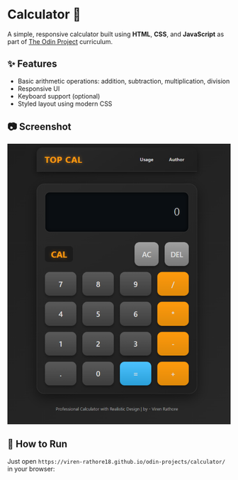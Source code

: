 # Calculator 🔢

A simple, responsive calculator built using **HTML**, **CSS**, and **JavaScript** as part of [The Odin Project](https://www.theodinproject.com/) curriculum.

## ✨ Features

- Basic arithmetic operations: addition, subtraction, multiplication, division
- Responsive UI
- Keyboard support (optional)
- Styled layout using modern CSS

## 📷 Screenshot

![Calculator Screenshot](images/calculator.png)

## 🚀 How to Run

Just open `https://viren-rathore18.github.io/odin-projects/calculator/` in your browser:

